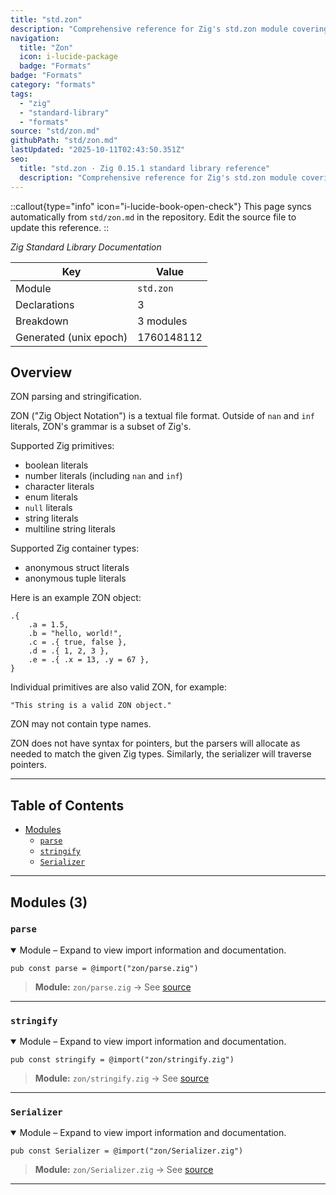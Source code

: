 ```yaml
---
title: "std.zon"
description: "Comprehensive reference for Zig's std.zon module covering binary parsing, archive handling, and structured formats."
navigation:
  title: "Zon"
  icon: i-lucide-package
  badge: "Formats"
badge: "Formats"
category: "formats"
tags:
  - "zig"
  - "standard-library"
  - "formats"
source: "std/zon.md"
githubPath: "std/zon.md"
lastUpdated: "2025-10-11T02:43:50.351Z"
seo:
  title: "std.zon · Zig 0.15.1 standard library reference"
  description: "Comprehensive reference for Zig's std.zon module covering binary parsing, archive handling, and structured formats."
---
```

::callout{type="info" icon="i-lucide-book-open-check"}
This page syncs automatically from `std/zon.md` in the repository. Edit the source file to update this reference.
::

*Zig Standard Library Documentation*

| Key | Value |
| --- | --- |
| Module | `std.zon` |
| Declarations | 3 |
| Breakdown | 3 modules |
| Generated (unix epoch) | 1760148112 |

## Overview

ZON parsing and stringification.

ZON ("Zig Object Notation") is a textual file format. Outside of `nan` and `inf` literals, ZON's
grammar is a subset of Zig's.

Supported Zig primitives:
* boolean literals
* number literals (including `nan` and `inf`)
* character literals
* enum literals
* `null` literals
* string literals
* multiline string literals

Supported Zig container types:
* anonymous struct literals
* anonymous tuple literals

Here is an example ZON object:
```
.{
    .a = 1.5,
    .b = "hello, world!",
    .c = .{ true, false },
    .d = .{ 1, 2, 3 },
    .e = .{ .x = 13, .y = 67 },
}
```

Individual primitives are also valid ZON, for example:
```
"This string is a valid ZON object."
```

ZON may not contain type names.

ZON does not have syntax for pointers, but the parsers will allocate as needed to match the
given Zig types. Similarly, the serializer will traverse pointers.

---

## Table of Contents

- [Modules](#modules)
  - [`parse`](#module-parse)
  - [`stringify`](#module-stringify)
  - [`Serializer`](#module-serializer)

---

## Modules (3)

### <a id="module-parse"></a>`parse`

<details class="declaration-card" open>
<summary>Module – Expand to view import information and documentation.</summary>

```zig
pub const parse = @import("zon/parse.zig")
```

> **Module:** `zon/parse.zig` → See [source](https://raw.githubusercontent.com/ziglang/zig/refs/heads/master/lib/std/zon/parse.zig)

</details>

---

### <a id="module-stringify"></a>`stringify`

<details class="declaration-card" open>
<summary>Module – Expand to view import information and documentation.</summary>

```zig
pub const stringify = @import("zon/stringify.zig")
```

> **Module:** `zon/stringify.zig` → See [source](https://raw.githubusercontent.com/ziglang/zig/refs/heads/master/lib/std/zon/stringify.zig)

</details>

---

### <a id="module-serializer"></a>`Serializer`

<details class="declaration-card" open>
<summary>Module – Expand to view import information and documentation.</summary>

```zig
pub const Serializer = @import("zon/Serializer.zig")
```

> **Module:** `zon/Serializer.zig` → See [source](https://raw.githubusercontent.com/ziglang/zig/refs/heads/master/lib/std/zon/Serializer.zig)

</details>

---


